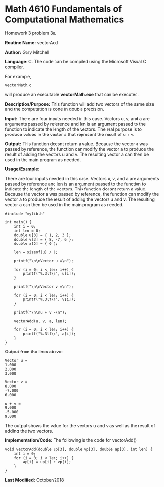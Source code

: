 # Math 4610 Fundamentals of Computational Mathematics
Homework 3 problem 3a.

**Routine Name:**           vectorAdd

**Author:** Gary Mitchell

**Language:** C. The code can be compiled using the Microsoft Visual C compiler.

For example,

    vectorMath.c

will produce an executable **vectorMath.exe** that can be executed.

**Description/Purpose:** This function will add two vectors of the same size and the computation is done in double precision. 

**Input:** There are four inputs needed in this case. Vectors u, v, and a are arguments passed by reference and len is an argument passed to the function to indicate the length of the vectors. The real purpose is to produce values in the vector a that represent the result of u + v.

**Output:** This function doesnt return a value. Because the vector a was passed by reference, the function can modify the vector a to produce the result of adding the vectors u and v. The resulting vector a can then be used in the main program as needed.

**Usage/Example:**

There are four inputs needed in this case. Vectors u, v, and a are arguments passed by reference and len is an argument passed to the function to indicate the length of the vectors. This function doesnt return a value. Because the vector a was passed by reference, the function can modify the vector a to produce the result of adding the vectors u and v. The resulting vector a can then be used in the main program as needed.

    #include "mylib.h"
    
    int main() {
        int i = 0;
        int len = 0;
        double u[3] = { 1, 2, 3 };
        double v[3] = { 8, -7, 6 };
        double a[3] = { 0 };
    
        len = sizeof(u) / 8;
    
        printf("\n\nVector u =\n");
    
        for (i = 0; i < len; i++) {
            printf("%.3lf\n", u[i]);
        }
    
        printf("\n\nVector v =\n");
    
        for (i = 0; i < len; i++) {
            printf("%.3lf\n", v[i]);
        }
    
        printf("\n\nu + v =\n");
    
        vectorAdd(u, v, a, len);
    
        for (i = 0; i < len; i++) {
            printf("%.3lf\n", a[i]);
        }
    }

Output from the lines above:

    Vector u =
    1.000
    2.000
    3.000
    
    Vector v =
    8.000
    -7.000
    6.000
    
    u + v =
    9.000
    -5.000
    9.000

The output shows the value for the vectors u and v as well as the result of adding the two vectors.

**Implementation/Code:** The following is the code for vectorAdd()

    void vectorAdd(double up[3], double vp[3], double ap[3], int len) {
        int i = 0;
        for (i = 0; i < len; i++) {
            ap[i] = up[i] + vp[i];
        }
    }

**Last Modified:** October/2018
